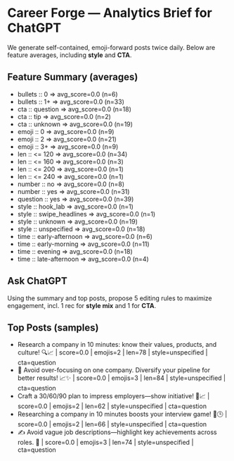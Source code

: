 # Career Forge — Analytics Brief for ChatGPT

We generate self-contained, emoji-forward posts twice daily. Below are feature averages, including **style** and **CTA**.

## Feature Summary (averages)

- bullets :: 0 => avg_score=0.0 (n=6)
- bullets :: 1+ => avg_score=0.0 (n=33)
- cta :: question => avg_score=0.0 (n=18)
- cta :: tip => avg_score=0.0 (n=2)
- cta :: unknown => avg_score=0.0 (n=19)
- emoji :: 0 => avg_score=0.0 (n=9)
- emoji :: 2 => avg_score=0.0 (n=21)
- emoji :: 3+ => avg_score=0.0 (n=9)
- len :: <= 120 => avg_score=0.0 (n=34)
- len :: <= 160 => avg_score=0.0 (n=3)
- len :: <= 200 => avg_score=0.0 (n=1)
- len :: <= 240 => avg_score=0.0 (n=1)
- number :: no => avg_score=0.0 (n=8)
- number :: yes => avg_score=0.0 (n=31)
- question :: yes => avg_score=0.0 (n=39)
- style :: hook_lab => avg_score=0.0 (n=1)
- style :: swipe_headlines => avg_score=0.0 (n=1)
- style :: unknown => avg_score=0.0 (n=19)
- style :: unspecified => avg_score=0.0 (n=18)
- time :: early-afternoon => avg_score=0.0 (n=6)
- time :: early-morning => avg_score=0.0 (n=11)
- time :: evening => avg_score=0.0 (n=18)
- time :: late-afternoon => avg_score=0.0 (n=4)

## Ask ChatGPT

Using the summary and top posts, propose 5 editing rules to maximize engagement, incl. 1 rec for **style mix** and 1 for **CTA**.

## Top Posts (samples)

- Research a company in 10 minutes: know their values, products, and culture! 🔍📈  | score=0.0 | emojis=2 | len=78 | style=unspecified | cta=question
- 💼 Avoid over-focusing on one company. Diversify your pipeline for better results! 📈✨  | score=0.0 | emojis=3 | len=84 | style=unspecified | cta=question
- Craft a 30/60/90 plan to impress employers—show initiative! 🚀📈  | score=0.0 | emojis=2 | len=62 | style=unspecified | cta=question
- Researching a company in 10 minutes boosts your interview game! 🚀🕒  | score=0.0 | emojis=2 | len=66 | style=unspecified | cta=question
- ✍️ Avoid vague job descriptions—highlight key achievements across roles. 🎯  | score=0.0 | emojis=3 | len=74 | style=unspecified | cta=question